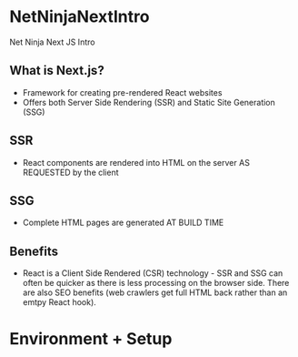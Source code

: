 # NetNinjaNextIntro

Net Ninja Next JS Intro

## What is Next.js?

- Framework for creating pre-rendered React websites
- Offers both Server Side Rendering (SSR) and Static Site Generation (SSG)

## SSR

- React components are rendered into HTML on the server AS REQUESTED by the client

## SSG

- Complete HTML pages are generated AT BUILD TIME

## Benefits

- React is a Client Side Rendered (CSR) technology - SSR and SSG can often be quicker as there is less processing on the browser side. There are also SEO benefits (web crawlers get full HTML back rather than an emtpy React hook).

# Environment + Setup
